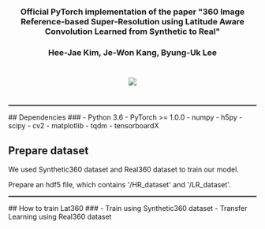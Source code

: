 ### <center>Official PyTorch implementation of the paper "360 Image Reference-based Super-Resolution using Latitude Aware Convolution Learned from Synthetic to Real" ###

### <center>Hee-Jae Kim, Je-Won Kang, Byung-Uk Lee ###

<center><img src="https://user-images.githubusercontent.com/42056469/141826157-30379a39-4bcd-4789-835c-5bfdcbc5fde4.png" vspace="25px"></center>
  
<hr style="border: solid 1px gray;">
## Dependencies ###
  - Python 3.6
  - PyTorch >= 1.0.0
  - numpy
  - h5py
  - scipy
  - cv2
  - matplotlib
  - tqdm
  - tensorboardX

## Prepare dataset ###
We used Synthetic360 dataset and Real360 dataset to train our model. 

Prepare an hdf5 file, which contains '/HR_dataset' and '/LR_dataset'. 
  
<hr style="border: solid 1px gray;">
## How to train Lat360 ###
  - Train using Synthetic360 dataset
  - Transfer Learning using Real360 dataset
  

